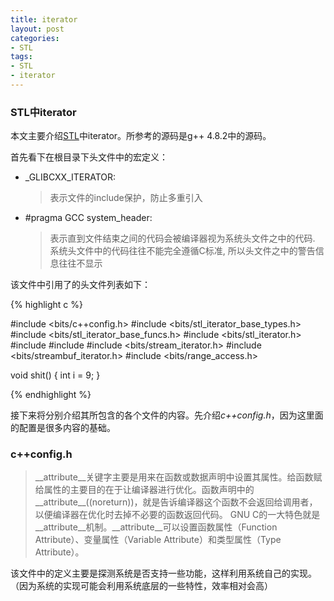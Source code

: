 ```yaml
---
title: iterator
layout: post
categories: 
- STL
tags:
- STL
- iterator
---
```


### STL中iterator

本文主要介绍[STL](http://www.sgi.com/tech/stl/)中iterator。所参考的源码是g++ 4.8.2中的源码。


首先看下在根目录下头文件中的宏定义：

* \_GLIBCXX\_ITERATOR:
  > 表示文件的include保护，防止多重引入
* \#pragma GCC system\_header:
  > 表示直到文件结束之间的代码会被编译器视为系统头文件之中的代码. 系统头文件中的代码往往不能完全遵循C标准, 所以头文件之中的警告信息往往不显示

该文件中引用了的头文件列表如下：

{% highlight c %}

#include <bits/c++config.h>
#include <bits/stl_iterator_base_types.h>
#include <bits/stl_iterator_base_funcs.h>
#include <bits/stl_iterator.h>
#include <ostream>
#include <istream>
#include <bits/stream_iterator.h>
#include <bits/streambuf_iterator.h>
#include <bits/range_access.h>

void shit() {
  int i = 9;
}

{% endhighlight %}

接下来将分别介绍其所包含的各个文件的内容。先介绍*c++config.h*，因为这里面的配置是很多内容的基础。

### c++config.h

> \_\_attribute\_\_关键字主要是用来在函数或数据声明中设置其属性。给函数赋给属性的主要目的在于让编译器进行优化。函数声明中的\_\_attribute\_\_((noreturn))，就是告诉编译器这个函数不会返回给调用者，以便编译器在优化时去掉不必要的函数返回代码。
GNU C的一大特色就是\_\_attribute\_\_机制。\_\_attribute\_\_可以设置函数属性（Function Attribute）、变量属性（Variable Attribute）和类型属性（Type Attribute）。

该文件中的定义主要是探测系统是否支持一些功能，这样利用系统自己的实现。（因为系统的实现可能会利用系统底层的一些特性，效率相对会高）

